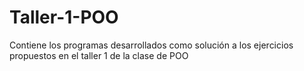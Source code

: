 # Taller-1-POO
Contiene los programas desarrollados como solución a los ejercicios propuestos en el taller 1 de la clase de POO 
